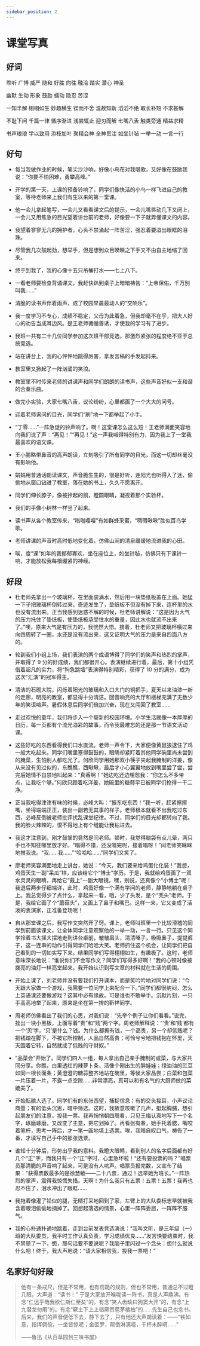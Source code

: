 ```yaml
---
sidebar_position: 2
---
```


# 课堂写真

## 好词

聆听 广博 威严 随和 好胜 向往 融洽 踏实 潜心 神圣

幽默 生动 形象 鼓励 蠕动 隐忍 苦涩

一知半解 栩栩如生 妙趣横生 锲而不舍 温故知新 滔滔不绝 取长补短 不求甚解

不耻下问 千篇一律 循序渐进 浅尝辄止 迎刃而解 七嘴八舌 触类旁通 精益求精

书声琅琅 学以致用 添枝加叶 聚精会神 全神贯注 如坐针毡 一举一动 一言一行

## 好句

- 每当我做作业的时候，笔尖沙沙响，好像小鸟在对我唱歌，又好像在鼓励我说：“你要不怕困难，勇攀高峰。”

- 开学的第一天，上课的预备铃响了，同学们像快活的小鸟一样飞进自己的教室，等待老师来上我们有生以来的第一堂课。

- 他一会儿拿起笔写，一会儿又看看课文后的提示，一会儿嘴唇动几下又闭上，一会儿又用焦急的目光望着讲台前的老师，好像要一下子就弄懂课文的内容。

- 我望着寥寥无几的拥护者，心头不禁涌起一阵苦涩，强忍着要溢出眼眶的泪珠。

- 尽管我几次鼓起劲，想举手，但是想到众目睽睽之下手又不由自主地缩了回来。

- 终于到我了，我的心像十五只吊桶打水——七上八下。

- 一看老师要检查背诵课文，我赶快趴到桌子上暗暗祷告：“上帝保佑，千万别叫我……”

- 清脆的读书声伴着雨声，成了校园早晨最动人的“交响乐”。

- 我一度学习不专心，成绩不稳定，父母为此着急，但我却毫不在乎，把大人好心的劝告当成耳边风。是王老师循循善诱，才使我的学习有了进步。

- 我班一共有二十几位同学参加这次班干部竞选，那激烈紧张的程度绝不亚于总统竞选。

- 站在讲台上，我的心怦怦地跳得厉害，拿发言稿的手发起抖来。

- 教室里又掀起了一阵汹涌的笑浪。

- 教室里不时传来老师的讲课声和同学们朗朗的读书声，这些声音好似一支和谐的合奏乐曲。

- 做完小实验，大家七嘴八舌，议论纷纷，心里都画了一个大大的问号。

- 迎着老师询问的目光，同学们“刷”地一下都举起了小手。

- “丁零……”一阵急促的铃声响了。啊！这堂课怎么这么短！王老师满面笑容地向我们说了声：“再见！”“再见！”这一声我喊得特别有力，因为我上了一堂我最喜欢的语文课。

- 王小鹏略带鼻音的高声朗读，立刻吸引了所有同学的目光，而这一切却丝毫没有影响他。

- 娟娟用普通话朗读课文，声音脆生生的，很是好听，连阳光也听得入了迷，偷偷地从窗口钻进了教室，落在她的书上，久久不愿离开。

- 同学们伸长脖子，像被拎起的鹅，瞪圆眼睛，凝视着那个实验杯。

- 我们的手像小树林一样竖了起来。

- 读书声从各个教室传来，“嗡嗡嘤嘤”有如群蜂采蜜，“啁啁啾啾”胜似百鸟学歌。

- 老师讲课的声音时高时低地变化着，仿佛山涧的清泉缓缓地流进我的心田。

- 唉，度“课”如年的我郁郁寡欢，坐在座位上，如坐针毡，仿佛只有下课铃一响，才能放松我每根绷紧的神经。

## 好段

- 杜老师先拿出一个玻璃杯，在里面装满水，然后用一块垫纸板盖在上面。她猛一下子把玻璃杯倒转过来，奇迹发生了，垫纸板不但没有掉下来，连杯里的水也没有流出来。正当我感到迷惑不解的时候，杜老师讲解说：“这是因为大气的压力托住了垫纸板，使垫纸板承受住水的重量，因此水也就流不出来了。”噢，原来大气是有压力的，我恍然大悟。接着，杜老师又把玻璃杯横过来向四周转了一圈，水还是没有流出来，这又证明大气的压力是来自四面八方的。

- 轮到我们小组上场，我们表演的两个成语博得了同学们的笑声和热烈的掌声，并取得了 9 分的好成绩，我们都很开心。表演继续进行着，最后，第十小组凭借着超凡的实力，将“狗急跳墙”表演得特别精彩，获得了 10 分的满分，成为这次“汇演”的冠军得主。

- 清洁的石砌大院，闪烁着阳光的玻璃和入口大门的铜把手，夏天以来油漆一新的走廊，明亮的教室，都显得十分清洁。回音响亮的大厅和楼梯充满了无数少年的笑语喧声。暑假休息后同学们倍加兴奋，现在又闯回了教室……

- 走过欢悦的童年，我们将步入一个崭新的校园环境。小学生活就像一本厚厚的日历，每一页都有个流光溢彩的故事。而令我最难忘的还是那一节语文活动课。

- 这些好吃的东西看得我们口水直流。老师一声令下，大家便像黄鼠狼逮住了鸡一般大吃起来。同学们嘴里塞得鼓鼓的，眼睛却紧盯着其他同学碗里尚未尝到的腌菜，生怕别人都吃光了。何欣同学用她那双小筷子夹起我腌制的洋姜，像从来没有见过似的，东瞧瞧，西瞅瞅，最后才小心翼翼地放到嘴里尝了尝，尝完后她情不自禁地叫起来：“真香啊！”她边吃还边埋怨我：“你怎么不多带点，让我吃个够。”何欣只顾着吃洋姜，她碗里的糖蒜早已被同学们抢得一干二净。

- 正当我吃得津津有味的时候，必峰大叫：“振东吃东西！”我一听，赶紧擦擦嘴，坐得端端正正，装出一副若无其事的样子。老师根本就看不出我吃过东西，必峰反倒被老师批评扰乱课堂纪律。不过，同学们的目光却都转向了我。我的脸火辣辣的，恨不得地上有个缝能让我钻进去。

- 我这才注意到，刚才鼓掌的竟然是闫老师。顿时，我觉得脑袋有点儿晕，两只手也不知往哪里放才好。“唱得不错，还没唱完呢，接着唱呀！”闫老师笑眯眯地推我说。“我……我……”“哈哈哈……”同学们又笑了。

- 廖老师笑容满面地走上讲台，她说：“今天，我们要来给鸡蛋化化装！”我想，鸡蛋天生一副“呆瓜”样，应该给它个“博士”学历。于是，我就给鸡蛋画了一双水灵灵的眼睛，再给它“戴上”一副大眼镜，嘿，别说，还真像个“小博士”呢！我退后两步仔细端详，此时，鸡蛋好像一个满有学问的老师，静静地躺在桌子上。我总觉得少了点什么，拿起来一看，哦，少了头发，是个“秃头”老师。于是，我给它画了个“蘑菇头”，又画上了鼻子和嘴巴。这样一来，它又变成了活泼的表演家，正准备登场呢！

- 自从那堂课之后，我写作文突然开了窍。课上，老师叫班里一个比较滑稽的同学到前面读课文，让全体同学注意观察他的一举一动，一言一行。只见这个同学拎着书大摇大摆地走到讲台桌前，皱皱眉头，清清嗓子，吸吸鼻子，提提裤子，这一连串的动作引得同学们哈哈大笑。老师抓住这个机会，让同学们把自己看到的一切如实写下来。结果同学们写得栩栩如生，有趣极了。这时，老师意味深长地说：“谁说你们不会写作文？同学们写得多好啊！”我的心顿时像被拨亮的油灯一样亮堂起来，我开始认识到写文章的材料就在生活的周围。

- 开始上课了，刘老师并没有要我们打开课本，而是笑吟吟地对同学们说：“今天跟大家做一个游戏，我需要一位同学上来配合一下。”同学们都很纳闷，怎么上英语课还要做游戏？这其中必有缘故。可是谁也不敢举手。沉默片刻，一只手高高地举了起来，原来是坐在第一排的靳祥同学。

- 周老师仿佛看出了我们的心思，对我们说：“先举个例子让你们看看。”说完，挂出一块小黑板，上面写着“贵”和“贱”两个字。周老师解释说：“‘贵’和‘贱’都有一个‘贝’字，‘贝’是什么？钱。为什么都拥有钱，一个高贵，另一个却低贱呢？把钱踏在脚下，不被它所控制，人品自然高贵；可怜兮兮地把钱抱在怀里，天天围着它转，自然就成了低贱的守财奴。”
- “品菜会”开始了。同学们四人一组，每人拿出自己亲手腌制的咸菜，与大家共同分享。你瞧，白里透红的辣萝卜条，活像个刚出生的胖娃娃；绿油油的豇豆如同一根长面条；黄澄澄的糖蒜整齐地站在碗里，等候大家品尝；白菜和包菜一片压着一片，不露一点空隙……非常漂亮，真可以和有名气的大厨师做的菜媲美了。

- 开始酝酿人选了。同学们有的东张西望，捕捉信息；有的交头接耳，小声议论商量；有的低头沉思，暗中筛选。这时，我故意咳嗽了几声，挺起胸脯，想引起朋友们的注意，投我一票。我再悄悄朝四周看，只见王梅认真地写下一个名字，琢磨琢磨，又改变了主意，把它划掉了。再看张有春，她手托着腮，嘴咬着笔杆，思考一阵后，才一笔一画地填上选票。唉，我暗自叹口气，祷告了一番，才填写自己手中的那张选票。

- 谁知十分钟后，形势出乎我的意料。我瞪大眼睛，看到别人的名字后面都有好几个“正”字，而我只有一个“正”字时，心里急坏啦！“还有要投票的吗？”唱票员那清脆的声音响了起来，可是没有人吭声。唱票员报完数，又宣布了结果：“获得票数最多的是徐慧敏——二十八票，通过！选举她为班长。”一阵热烈的掌声，震得我惊慌失措。天啊！为什么我只有五票！五票！五票！我再也忍不住了，泪水冲出了眼眶……

- 我拖着像灌了铅似的腿，无精打采地回到了家，左臂上的大队委标志早就被我含着眼泪偷偷地摘掉了。回想起落选的情景，心里一阵阵委屈，一阵阵不服气。

- 我的心扑通扑通地跳着，走到台前发表竞选演说：“我叫文昕，是三年级（一）班的大队委员，我平时工作认真负责，学习成绩优良……”发言快要结束时，我不禁顿了一下，想，那句话要不要说呢？我脑子里闪过一个念头：想什么就说什么吧！终于，我大声地说：“请大家相信我，投我一票吧！”

## 名家好句好段

> 他有一条戒尺，但是不常用，也有罚跪的规则，但也不常用，普通总不过瞪几眼，大声道：“读书！”
> 于是大家放开喉咙读一阵书，真是人声鼎沸。有念“仁远乎哉我欲仁斯仁至矣”的，有念“笑人齿缺曰狗窦大开”的，有念“上九潜龙勿用”的。有念“厥土下上上错厥贡苞茅橘柚”的……先生自己也念书。后来，我们的声音便低下去，静下去了，只有他还大声朗读着：——“铁如意，指挥倜傥，一坐皆惊呢；金叵罗，颠倒淋漓噫，千杯未醉嗬……”
>
> ——鲁迅《从百草园到三味书屋》
